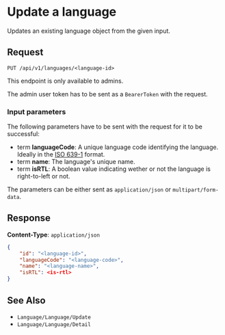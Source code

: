 # Update a language

Updates an existing language object from the given input.

## Request

    PUT /api/v1/languages/<language-id>

This endpoint is only available to admins.

The admin user token has to be sent as a `BearerToken` with the request.

### Input parameters

The following parameters have to be sent with the request for it to be successful:

- term **languageCode**: A unique language code identifying the language. Ideally in the [ISO 639-1](https://en.wikipedia.org/wiki/List_of_ISO_639-1_codes) format.
- term **name**: The language's unique name.
- term **isRTL**: A boolean value indicating wether or not the language is right-to-left or not.

The parameters can be either sent as `application/json` or `multipart/form-data`.

## Response

**Content-Type**: `application/json`

```json
{
    "id": "<language-id>",
    "languageCode": "<language-code>",
    "name": "<language-name>",
    "isRTL": <is-rtl>
}
```

## See Also

* ``Language/Language/Update``
* ``Language/Language/Detail``
